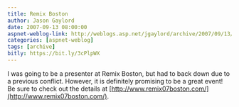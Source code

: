 ```yaml
---
title: Remix Boston
author: Jason Gaylord
date: 2007-09-13 08:00:00
aspnet-weblog-link: http://weblogs.asp.net/jgaylord/archive/2007/09/13/remix-boston.aspx
categories: [aspnet-weblog]
tags: [archive]
bitly: https://bit.ly/3cPlpWX
---
```


I was going to be a presenter at Remix Boston, but had to back down due to a previous conflict. However, it is definitely promising to be a great event! Be sure to check out the details at [http://www.remix07boston.com/](http://www.remix07boston.com/).